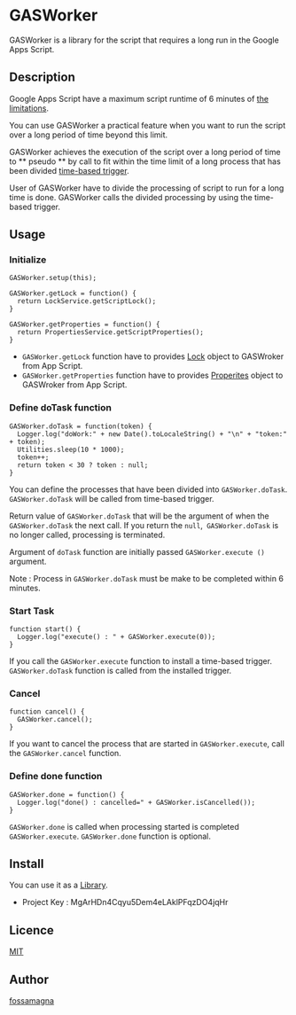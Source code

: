 GASWorker
====

GASWorker is a library for the script that requires a long run in the Google Apps Script.

## Description

Google Apps Script have a maximum script runtime of 6 minutes of [the limitations](https://developers.google.com/apps-script/guides/services/quotas#current_limitations).

You can use GASWorker a practical feature when you want to run the script over a long period of time beyond this limit.

GASWorker achieves the execution of the script over a long period of time to ** pseudo ** by call to fit within the time limit of a long process that has been divided [time-based trigger](https://developers.google.com/apps-script/guides/triggers/installable#time-driven_triggers).

User of GASWorker have to divide the processing of script to run for a long time is done.
GASWorker calls the divided processing by using the time-based trigger.

## Usage

### Initialize

    GASWorker.setup(this);

    GASWorker.getLock = function() {
      return LockService.getScriptLock();
    }

    GASWorker.getProperties = function() {
      return PropertiesService.getScriptProperties();
    }

* `GASWorker.getLock` function have to provides [Lock](https://developers.google.com/apps-script/reference/lock/lock) object to GASWroker from App Script.
* `GASWorker.getProperties` function have to provides [Properites](https://developers.google.com/apps-script/reference/properties/) object to GASWroker from App Script.

### Define doTask function

    GASWorker.doTask = function(token) {
      Logger.log("doWork:" + new Date().toLocaleString() + "\n" + "token:" + token);
      Utilities.sleep(10 * 1000);
      token++;
      return token < 30 ? token : null;
    }

You can define the processes that have been divided into `GASWorker.doTask`.
`GASWorker.doTask` will be called from time-based trigger.

Return value of `GASWorker.doTask` that will be the argument of when the` GASWorker.doTask` the next call.
If you return the `null`,` GASWorker.doTask` is no longer called, processing is terminated.

Argument of `doTask` function are initially passed `GASWorker.execute ()` argument.

Note : Process in `GASWorker.doTask` must be make to be completed within 6 minutes.

### Start Task

    function start() {
      Logger.log("execute() : " + GASWorker.execute(0));
    }

If you call the `GASWorker.execute` function to install a time-based trigger.
`GASWorker.doTask` function is called from the installed trigger.

### Cancel

    function cancel() {
      GASWorker.cancel();
    }

If you want to cancel the process that are started in `GASWorker.execute`, call the `GASWorker.cancel` function.

### Define done function

    GASWorker.done = function() {
      Logger.log("done() : cancelled=" + GASWorker.isCancelled());
    }

`GASWorker.done` is called when processing started is completed `GASWorker.execute`.
`GASWorker.done` function is optional.

## Install

You can use it as a [Library](https://developers.google.com/apps-script/guide_libraries).

* Project Key : MgArHDn4Cqyu5Dem4eLAklPFqzDO4jqHr

## Licence

[MIT](https://github.com/tcnksm/tool/blob/master/LICENCE)

## Author

[fossamagna](https://github.com/fossamagna)

